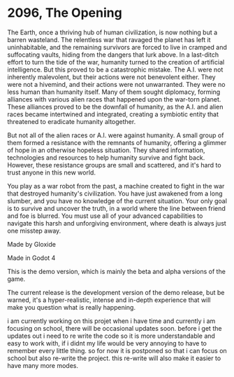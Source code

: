 # 2096, The Opening

The Earth, once a thriving hub of human civilization, is now nothing but a barren wasteland. The relentless war that ravaged the planet has left it uninhabitable, and the remaining survivors are forced to live in cramped and suffocating vaults, hiding from the dangers that lurk above. In a last-ditch effort to turn the tide of the war, humanity turned to the creation of artificial intelligence. But this proved to be a catastrophic mistake. The A.I. were not inherently malevolent, but their actions were not benevolent either. They were not a hivemind, and their actions were not unwarranted. They were no less human than humanity itself. Many of them sought diplomacy, forming alliances with various alien races that happened upon the war-torn planet. These alliances proved to be the downfall of humanity, as the A.I. and alien races became intertwined and integrated, creating a symbiotic entity that threatened to eradicate humanity altogether.

But not all of the alien races or A.I. were against humanity. A small group of them formed a resistance with the remnants of humanity, offering a glimmer of hope in an otherwise hopeless situation. They shared information, technologies and resources to help humanity survive and fight back. However, these resistance groups are small and scattered, and it's hard to trust anyone in this new world.

You play as a war robot from the past, a machine created to fight in the war that destroyed humanity's civilization. You have just awakened from a long slumber, and you have no knowledge of the current situation. Your only goal is to survive and uncover the truth, in a world where the line between friend and foe is blurred. You must use all of your advanced capabilities to navigate this harsh and unforgiving environment, where death is always just one misstep away.

Made by Gloxide

Made in Godot 4

This is the demo version, which is mainly the beta and alpha versions of the game.

The current release is the development version of the demo release, but be warned, it's a hyper-realistic, intense and in-depth experience that will make you question what is really happening.


i am currently working on this projet when i have time and currently i am focusing on school, there will be occasional updates soon.
before i get the updates out i need to re write the code so it is more understandable and easy to work with, if i didnt my life would be very annoying to have to remember every little thing.
so for now it is postponed so that i can focus on school but also re-write the project. this re-write will also make it easier to have many more modes.
